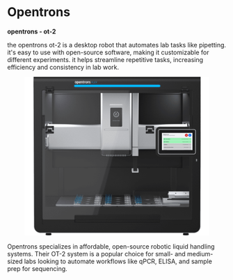 # Opentrons

**opentrons - ot-2**

the opentrons ot-2 is a desktop robot that automates lab tasks like pipetting. it's easy to use with open-source software, making it customizable for different experiments. it helps streamline repetitive tasks, increasing efficiency and consistency in lab work.



<figure><img src="../../.gitbook/assets/image (819).png" alt=""><figcaption></figcaption></figure>

Opentrons specializes in affordable, open-source robotic liquid handling systems. Their OT-2 system is a popular choice for small- and medium-sized labs looking to automate workflows like qPCR, ELISA, and sample prep for sequencing.
